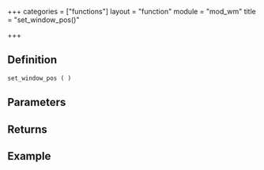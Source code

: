 +++
categories = ["functions"]
layout = "function"
module = "mod_wm"
title = "set_window_pos()"

+++

## Definition

    set_window_pos ( )

## Parameters

## Returns

## Example

